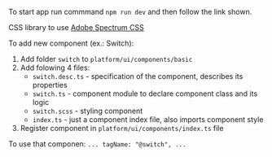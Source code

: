 To start app run commmand `npm run dev` and then follow the link shown.

CSS library to use [Adobe Spectrum CSS](https://opensource.adobe.com/spectrum-css/index.html)

To add new component (ex.: Switch):
1. Add folder `switch` to `platform/ui/components/basic`
2. Add folowing 4 files:
   - `switch.desc.ts` - specification of the component, describes its properties
   - `switch.ts` - component module to declare component class and its logic
   - `switch.scss` - styling component
   - `index.ts` - just a component index file, also imports component style
3. Register component in `platform/ui/components/index.ts` file

To use that componen:
`
...
tagName: "@switch",
...
`
